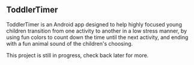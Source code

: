 ## ToddlerTimer

ToddlerTimer is an Android app designed to help highly focused young children transition from one activity to another in a low stress manner, by using fun colors to count down the time until the next activity, and ending with a fun animal sound of the children's choosing.

This project is still in progress, check back later for more.
